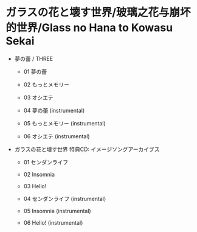 # ガラスの花と壊す世界/玻璃之花与崩坏的世界/Glass no Hana to Kowasu Sekai

- 夢の蕾 / THREE
  
  - 01 夢の蕾
  
  - 02 もっとメモリー 
  
  - 03 オシエテ
  
  - 04 夢の蕾 (instrumental)
  
  - 05 もっとメモリー (instrumental)
  
  - 06 オシエテ (instrumental)

- ガラスの花と壊す世界 特典CD: イメージソングアーカイブス
  
  - 01 センダンライフ
  
  - 02 Insomnia
  
  - 03 Hello!
  
  - 04 センダンライフ (instrumental)
  
  - 05 Insomnia (instrumental)
  
  - 06 Hello! (instrumental)
